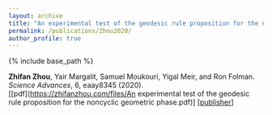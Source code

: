 ```yaml
---
layout: archive
title: "An experimental test of the geodesic rule proposition for the non-cyclic geometric phase"
permalink: /publications/Zhou2020/
author_profile: true
---
```


{% include base_path %}
                                         
**Zhifan Zhou**, Yair Margalit, Samuel Moukouri, Yigal Meir, and Ron Folman.                                                
<i>Science Advances</i>, 6, eaay8345 (2020).        
[[pdf](https://zhifanzhou.com/files/An experimental test of the geodesic rule proposition for the noncyclic geometric phase.pdf)]
[[publisher](https://www.science.org/doi/10.1126/sciadv.aay8345)]
